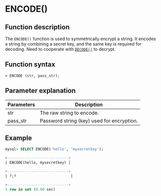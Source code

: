 # **ENCODE()**

## **Function description**

The `ENCODE()` function is used to symmetrically encrypt a string. It encodes a string by combining a secret key, and the same key is required for decoding. Need to cooperate with [`DECODE()`](./decode.md) to decrypt.

## **Function syntax**

```
> ENCODE (str, pass_str);
```

## **Parameter explanation**

| Parameters     | Description |
| ---------------| ----------------------------------|
| str            | The raw string to encode.           |
| pass_str       | Password string (key) used for encryption.    |

## **Example**

```SQL
mysql> SELECT ENCODE('hello', 'mysecretkey');

+----------------------------+
| ENCODE(hello, mysecretkey) |

+----------------------------+
| ?;?                         |

+----------------------------+
1 row in set (0.00 sec)
```
